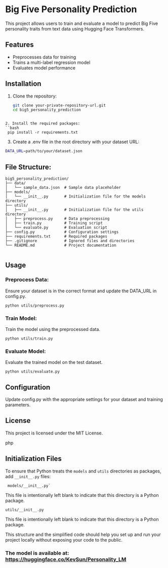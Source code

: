 # Big Five Personality Prediction

This project allows users to train and evaluate a model to predict Big Five personality traits from text data using Hugging Face Transformers.

## Features

- Preprocesses data for training
- Trains a multi-label regression model
- Evaluates model performance

## Installation

1. Clone the repository:
   ```bash
   git clone your-private-repository-url.git
   cd big5_personality_prediction
```

2. Install the required packages:
``bash
 pip install -r requirements.txt
```

3. Create a .env file in the root directory with your dataset URL:
```bash
DATA_URL=path/to/your/dataset.json
```

## File Structure:
```
big5_personality_prediction/
├── data/
│   └── sample_data.json  # Sample data placeholder
├── models/
│   └── __init__.py       # Initialization file for the models directory
├── utils/
│   ├── __init__.py       # Initialization file for the utils directory
│   ├── preprocess.py     # Data preprocessing
│   ├── train.py          # Training script
│   └── evaluate.py       # Evaluation script
├── config.py             # Configuration settings
├── requirements.txt      # Required packages
├── .gitignore            # Ignored files and directories
└── README.md             # Project documentation
         
```
      
## Usage

###   Preprocess Data:
    
Ensure your dataset is in the correct format and update the DATA_URL in config.py.

 ```  
python utils/preprocess.py
```

###  Train Model:

Train the model using the preprocessed data.
```
python utils/train.py
```
### Evaluate Model:

Evaluate the trained model on the test dataset.
```
python utils/evaluate.py
```

## Configuration

Update config.py with the appropriate settings for your dataset and training parameters.

## License

This project is licensed under the MIT License.

php


## Initialization Files

To ensure that Python treats the `models` and `utils` directories as packages, add `__init__.py` files:

```
 models/__init__.py`

```

This file is intentionally left blank to indicate that this directory is a Python package.
```
utils/__init__.py

```
 This file is intentionally left blank to indicate that this directory is a Python package.

This structure and the simplified code should help you set up and run your project locally without exposing your code to the public.

### The model is available at: https://huggingface.co/KevSun/Personality_LM
